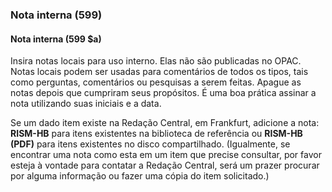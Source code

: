 ### Nota interna (599)

#### Nota interna (599 $a)
Insira notas locais para uso interno. Elas não são publicadas no OPAC. Notas locais podem ser usadas para comentários de todos os tipos, tais como perguntas, comentários ou pesquisas a serem feitas. Apague as notas depois que cumpriram seus propósitos. É uma boa prática assinar a nota utilizando suas iniciais e a data.

Se um dado item existe na Redação Central, em Frankfurt, adicione a nota: **RISM-HB** para itens existentes na biblioteca de referência ou **RISM-HB (PDF)** para itens existentes no disco compartilhado. (Igualmente, se encontrar uma nota como esta em um item que precise consultar, por favor esteja à vontade para contatar a Redação Central, será um prazer procurar por alguma informação ou fazer uma cópia do item solicitado.)
